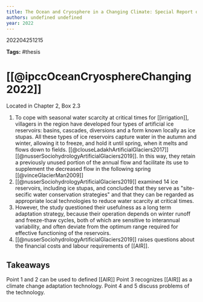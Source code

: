 ```yaml
---
title: The Ocean and Cryosphere in a Changing Climate: Special Report of the Intergovernmental Panel on Climate Change
authors: undefined undefined
year: 2022
---
```


202204251215

**Tags:** #thesis 

# [[@ipccOceanCryosphereChanging2022]]

Located in Chapter 2, Box 2.3

1. To cope with seasonal water scarcity at critical times for [[irrigation]], villagers in the region have developed four types of artificial ice reservoirs: basins, cascades, diversions and a form known locally as ice stupas. All these types of ice reservoirs capture water in the autumn and winter, allowing it to freeze, and hold it until spring, when it melts and flows down to fields. [[@clouseLadakhArtificialGlaciers2017]] [[@nusserSociohydrologyArtificialGlaciers2019]]. In this way, they retain a previously unused portion of the annual flow and facilitate its use to supplement the decreased flow in the following spring [[@vinceGlacierMan2009]]
3. [[@nusserSociohydrologyArtificialGlaciers2019]] examined 14 ice reservoirs, including ice stupas, and concluded that they serve as "site-secific water conservation strategies" and that they can be regarded as appropriate local technologies to reduce water scarcity at critical times.
4. However, the study questioned their usefulness as a long term adaptation strategy, because their operation depends on winter runoff and freeze-thaw cycles, both of which are sensitive to interannual variability, and often deviate from the optimum range required for effective functioning of the reservoirs.
5. [[@nusserSociohydrologyArtificialGlaciers2019]] raises questions about the financial costs and labour requirements of [[AIR]].


## Takeaways
Point 1 and 2 can be used to defined [[AIR]]
Point 3 recognizes [[AIR]] as a climate change adaptation technology.
Point 4 and 5 discuss problems of the technology.